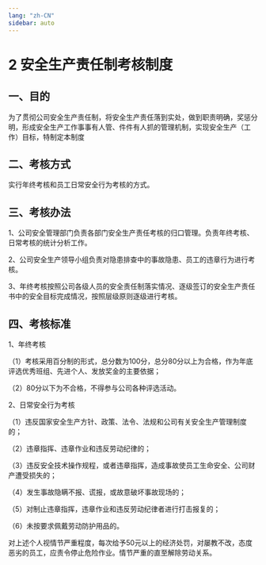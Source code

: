 ```yaml
---
lang: "zh-CN"
sidebar: auto
---
```

# 2 安全生产责任制考核制度

## 一、目的
为了贯彻公司安全生产责任制，将安全生产责任落到实处，做到职责明确，奖惩分明，形成安全生产工作事事有人管、件件有人抓的管理机制，实现安全生产（工作）目标，特制定本制度
## 二、考核方式
实行年终考核和员工日常安全行为考核的方式。
## 三、考核办法
1、公司安全管理部门负责各部门安全生产责任考核的归口管理。负责年终考核、日常考核的统计分析工作。

2、公司安全生产领导小组负责对隐患排查中的事故隐患、员工的违章行为进行考核。

3、年终考核按照公司各级人员的安全责任制落实情况、逐级签订的安全生产责任书中的安全目标完成情况，按照层级原则逐级进行考核。
## 四、考核标准
1、年终考核

（1）考核采用百分制的形式，总分数为100分，总分80分以上为合格，作为年底评选优秀班组、先进个人、发放奖金的主要依据；

（2）80分以下为不合格，不得参与公司各种评选活动。

2、日常安全行为考核

（1）违反国家安全生产方针、政策、法令、法规和公司有关安全生产管理制度的；

（2）违章指挥、违章作业和违反劳动纪律的；

（3）违反安全技术操作规程，或者违章指挥，造成事故使员工生命安全、公司财产遭受损失的；

（4）发生事故隐瞒不报、谎报，或故意破坏事故现场的；

（5）对制止违章指挥，违章作业和违反劳动纪律者进行打击报复的；

（6）未按要求佩戴劳动防护用品的。

对上述个人视情节严重程度，每次给予50元以上的经济处罚，对屡教不改，态度恶劣的员工，应责令停止危险作业。情节严重的直至解除劳动关系。
